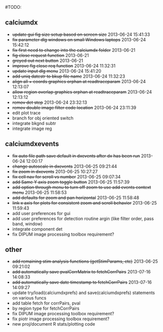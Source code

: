 #TODO:

## calciumdx

* ~~update gui fig size setup based on screen size~~ 2013-06-24 15:41:33
* ~~fix parameter dlg windows on small Windows laptops~~ 2013-06-24 15:42:12
* ~~fix first need to change into the calciumdx folder~~ 2013-06-21
* ~~fig close request function~~ 2013-06-21
* ~~greyed out next button~~ 2013-06-21
* ~~improve fig close req function~~ 2013-06-24 11:32:31
* ~~update input dlg menu~~ 2013-06-24 15:41:20
* ~~add uniq datestr to bkup file name~~ 2013-06-24 11:32:23
* ~~align all + coords graphics orphan at readtraceparam~~ 2013-06-24 12:13:07
* ~~allow region overlap graphics orphan at readtraceparam~~ 2013-06-24 12:13:12
* ~~remov det step~~ 2013-06-24 23:32:13
* ~~remov double image filter code location~~ 2013-06-24 23:11:39
* edit plot trace
* branch for obj oriented switch
* integrate bkgnd subtr
* integrate image reg


## calciumdxevents

* ~~fix auto file path save default in dxevents after dx has been run~~ 2013-06-24 12:00:17
* ~~change autoscale in dxevents~~ 2013-06-25 09:21:44
* ~~fix zoom in dxevents~~ 2013-06-25 10:27:27
* ~~fix cell nav for scroll vs number~~ 2013-06-25 09:07:34
* ~~add Same Y axis zoom toggle button~~ 2013-06-25 11:57:39
* ~~add option through menu to turn off zoom to use add events context menu~~ 2013-06-25 11:58:53
* ~~add defaults for zoom and pan horizontal~~ 2013-06-25 11:58:48
* ~~link x axis for plots for consistent zoom and scroll behavior~~ 2013-06-25 11:59:43
* add user preferences for gui
* add user preferences for detection routine argin (like filter order, pass band, window)
* integrate component det
* fix DIPUM image processing toolbox requirement?

## other

* ~~add remaining stim analysis functions (getStimParams, etc)~~ 2013-06-25 09:21:02
* ~~add automatically save pvalCorrMatrix to fetchCorrPairs~~ 2013-07-16 14:08:33
* ~~add automatically save date timestamp to fetchCorrPairs~~ 2013-07-16 14:09:27
* update try/load(calciumdxprefs) and save(calciumdxprefs) statements on various funcs
* add table fetch for corrPairs, pval
* by region type for fetchCorrPairs
* fix DIPUM image processing toolbox requirement?
* fix piotr image processing toolbox requirement?
* new proj/document R stats/plotting code

